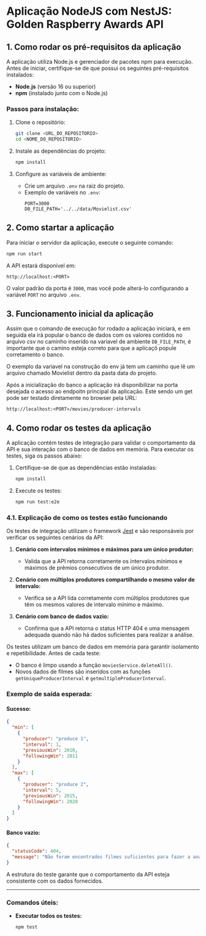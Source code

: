 # Aplicação NodeJS com NestJS: Golden Raspberry Awards API

## **1. Como rodar os pré-requisitos da aplicação**

A aplicação utiliza Node.js e gerenciador de pacotes npm para execução. Antes de iniciar, certifique-se de que possui os seguintes pré-requisitos instalados:

- **Node.js** (versão 16 ou superior)
- **npm** (instalado junto com o Node.js)

### **Passos para instalação:**
1. Clone o repositório:
   ```bash
   git clone <URL_DO_REPOSITORIO>
   cd <NOME_DO_REPOSITORIO>
   ```

2. Instale as dependências do projeto:
   ```bash
   npm install
   ```

3. Configure as variáveis de ambiente:
   - Crie um arquivo `.env` na raiz do projeto.
   - Exemplo de variáveis no `.env`:
     ```env
     PORT=3000
     DB_FILE_PATH='../../data/Movielist.csv'
     ```

## **2. Como startar a aplicação**

Para iniciar o servidor da aplicação, execute o seguinte comando:

```bash
npm run start
```

A API estará disponível em:
```
http://localhost:<PORT>
```
O valor padrão da porta é `3000`, mas você pode alterá-lo configurando a variável `PORT` no arquivo `.env`.

## **3. Funcionamento inicial da aplicação**
Assim que o comando de execução for rodado a aplicação iniciará, e em seguida ela irá popular o banco de dados com os valores contidos no arquivo csv no caminho inserido na variavel de ambiente `DB_FILE_PATH`, é importante que o camino esteja correto para que a aplicaçõ popule corretamento o banco.

O exemplo da variavel na construção do env já tem um caminho que lê um arquivo chamado Movielist dentro da pasta data do projeto.

Após a inicialização do banco a aplicação irá disponibilizar na porta desejada o acesso ao endpoitn principal da aplicação. Este sendo um get pode ser testado diretamente no browser pela URL:

```
http://localhost:<PORT>/movies/producer-intervals
```

## **4. Como rodar os testes da aplicação**

A aplicação contém testes de integração para validar o comportamento da API e sua interação com o banco de dados em memória. Para executar os testes, siga os passos abaixo:

1. Certifique-se de que as dependências estão instaladas:
   ```bash
   npm install
   ```

2. Execute os testes:
   ```bash
   npm run test:e2e
   ```

### **4.1. Explicação de como os testes estão funcionando**

Os testes de integração utilizam o framework [Jest](https://jestjs.io/) e são responsáveis por verificar os seguintes cenários da API:

1. **Cenário com intervalos mínimos e máximos para um único produtor:**
   - Valida que a API retorna corretamente os intervalos mínimos e máximos de prêmios consecutivos de um único produtor.

2. **Cenário com múltiplos produtores compartilhando o mesmo valor de intervalo:**
   - Verifica se a API lida corretamente com múltiplos produtores que têm os mesmos valores de intervalo mínimo e máximo.

3. **Cenário com banco de dados vazio:**
   - Confirma que a API retorna o status HTTP 404 e uma mensagem adequada quando não há dados suficientes para realizar a análise.

Os testes utilizam um banco de dados em memória para garantir isolamento e repetibilidade. Antes de cada teste:
- O banco é limpo usando a função `moviesService.deleteAll()`.
- Novos dados de filmes são inseridos com as funções `getUniqueProducerInterval` e `getmultipleProducerInterval`.

### **Exemplo de saída esperada:**
#### Sucesso:
```json
{
  "min": [
    {
      "producer": "produce 1",
      "interval": 1,
      "previousWin": 2010,
      "followingWin": 2011
    }
  ],
  "max": [
    {
      "producer": "produce 2",
      "interval": 5,
      "previousWin": 2015,
      "followingWin": 2020
    }
  ]
}
```
#### Banco vazio:
```json
{
  "statusCode": 404,
  "message": "Não foram encontrados filmes suficientes para fazer a analise"
}
```

A estrutura do teste garante que o comportamento da API esteja consistente com os dados fornecidos.

---

### **Comandos úteis:**

- **Executar todos os testes:**
  ```bash
  npm test
  ```

